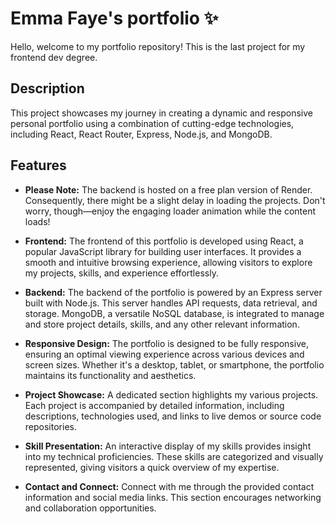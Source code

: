 # Emma Faye's portfolio ✨
Hello, welcome to my portfolio repository! This is the last project for my frontend dev degree.

## Description

This project showcases my journey in creating a dynamic and responsive personal portfolio using a combination of cutting-edge technologies, including React, React Router, Express, Node.js, and MongoDB.

## Features

- **Please Note:** The backend is hosted on a free plan version of Render. Consequently, there might be a slight delay in loading the projects. Don't worry, though—enjoy the engaging loader animation while the content loads!
  
- **Frontend:** The frontend of this portfolio is developed using React, a popular JavaScript library for building user interfaces. It provides a smooth and intuitive browsing experience, allowing visitors to explore my projects, skills, and experience effortlessly.

- **Backend:** The backend of the portfolio is powered by an Express server built with Node.js. This server handles API requests, data retrieval, and storage. MongoDB, a versatile NoSQL database, is integrated to manage and store project details, skills, and any other relevant information.

- **Responsive Design:** The portfolio is designed to be fully responsive, ensuring an optimal viewing experience across various devices and screen sizes. Whether it's a desktop, tablet, or smartphone, the portfolio maintains its functionality and aesthetics.

- **Project Showcase:** A dedicated section highlights my various projects. Each project is accompanied by detailed information, including descriptions, technologies used, and links to live demos or source code repositories.

- **Skill Presentation:** An interactive display of my skills provides insight into my technical proficiencies. These skills are categorized and visually represented, giving visitors a quick overview of my expertise.

- **Contact and Connect:** Connect with me through the provided contact information and social media links. This section encourages networking and collaboration opportunities.

